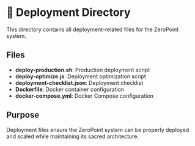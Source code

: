 # 🚀 Deployment Directory

This directory contains all deployment-related files for the ZeroPoint system.

## Files

- **deploy-production.sh**: Production deployment script
- **deploy-optimize.js**: Deployment optimization script
- **deployment-checklist.json**: Deployment checklist
- **Dockerfile**: Docker container configuration
- **docker-compose.yml**: Docker Compose configuration

## Purpose

Deployment files ensure the ZeroPoint system can be properly deployed and scaled while maintaining its sacred architecture. 
